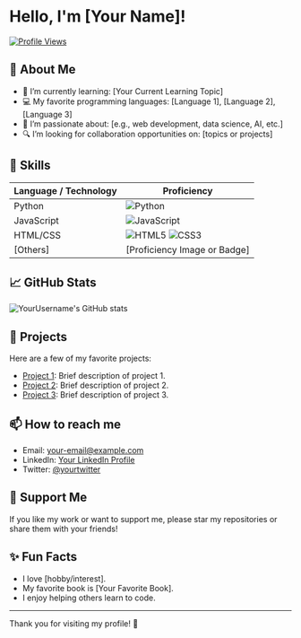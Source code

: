 # Hello, I'm [Your Name]!

[![Profile Views](https://komarev.com/ghpvc/?username=yourusername&color=blue)](https://github.com/yourusername)

## 👋 About Me

- 🌱 I’m currently learning: [Your Current Learning Topic]
- 💻 My favorite programming languages: [Language 1], [Language 2], [Language 3]
- 🚀 I’m passionate about: [e.g., web development, data science, AI, etc.]
- 🔍 I’m looking for collaboration opportunities on: [topics or projects]

## 💼 Skills

| Language / Technology | Proficiency |
|-----------------------|-------------|
| Python                | ![Python](https://img.shields.io/badge/-Python-3572B0?style=flat-square&logo=Python&logoColor=white) |
| JavaScript            | ![JavaScript](https://img.shields.io/badge/-JavaScript-F7DF1E?style=flat-square&logo=JavaScript&logoColor=black) |
| HTML/CSS              | ![HTML5](https://img.shields.io/badge/-HTML5-E34F26?style=flat-square&logo=HTML5&logoColor=white) ![CSS3](https://img.shields.io/badge/-CSS3-1572B6?style=flat-square&logo=CSS3&logoColor=white) |
| [Others]             | [Proficiency Image or Badge] |

## 📈 GitHub Stats

![YourUsername's GitHub stats](https://github-readme-stats.vercel.app/api?username=yourusername&show_icons=true&theme=radical)

## 🌟 Projects

Here are a few of my favorite projects:

- [Project 1](https://github.com/yourusername/project1): Brief description of project 1.
- [Project 2](https://github.com/yourusername/project2): Brief description of project 2.
- [Project 3](https://github.com/yourusername/project3): Brief description of project 3.

## 📫 How to reach me

- Email: [your-email@example.com](mailto:your-email@example.com)
- LinkedIn: [Your LinkedIn Profile](https://www.linkedin.com/in/yourlinkedin/)
- Twitter: [@yourtwitter](https://twitter.com/yourtwitter)

## 🙌 Support Me

If you like my work or want to support me, please star my repositories or share them with your friends!

<!-- You can also add any other sections that you think will benefit your profile. For example: -->

## ✨ Fun Facts

- I love [hobby/interest].
- My favorite book is [Your Favorite Book].
- I enjoy helping others learn to code.

---

Thank you for visiting my profile! 🌟
